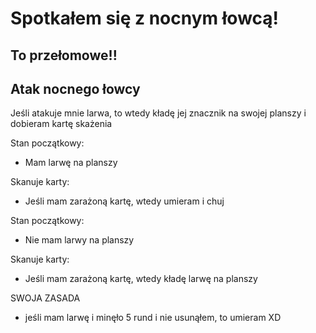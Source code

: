 # Spotkałem się z nocnym łowcą!

## To przełomowe!!

## Atak nocnego łowcy
Jeśli atakuje mnie larwa, to wtedy kładę jej znacznik na swojej planszy i dobieram kartę skażenia



Stan początkowy:
- Mam larwę na planszy

Skanuje karty:
- Jeśli mam zarażoną kartę, wtedy umieram i chuj



Stan początkowy:
- Nie mam larwy na planszy

Skanuje karty:
- Jeśli mam zarażoną kartę, wtedy kładę larwę na planszy


SWOJA ZASADA
- jeśli mam larwę i minęło 5 rund i nie usunąłem, to umieram XD
